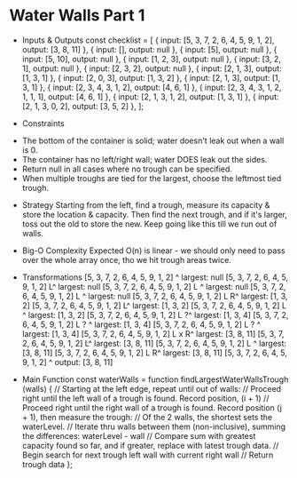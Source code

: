 # Water Walls Part 1

* Inputs & Outputs
const checklist = [
  { input: [5, 3, 7, 2, 6, 4, 5, 9, 1, 2], output: [3, 8, 11] },
  { input: [], output: null },
  { input: [5], output: null },
  { input: [5, 10], output: null },
  { input: [1, 2, 3], output: null },
  { input: [3, 2, 1], output: null },
  { input: [2, 3, 2], output: null },
  { input: [2, 1, 3], output: [1, 3, 1] },
  { input: [2, 0, 3], output: [1, 3, 2] },
  { input: [2, 1, 3], output: [1, 3, 1] },
  { input: [2, 3, 4, 3, 1, 2], output: [4, 6, 1] },
  { input: [2, 3, 4, 3, 1, 2, 1, 1, 1], output: [4, 6, 1] },
  { input: [2, 1, 3, 1, 2], output: [1, 3, 1] },
  { input: [2, 1, 3, 0, 2], output: [3, 5, 2] },
];

* Constraints
- The bottom of the container is solid; water doesn't leak out when a wall is 0.
- The container has no left/right wall; water DOES leak out the sides.
- Return null in all cases where no trough can be specified.
- When multiple troughs are tied for the largest, choose the leftmost tied trough.

* Strategy
Starting from the left, find a trough, measure its capacity & store the location & capacity.
Then find the next trough, and if it's larger, toss out the old to store the new.
Keep going like this till we run out of walls.

* Big-O Complexity
Expected O(n) is linear - we should only need to pass over the whole array once, tho we hit trough areas twice.

* Transformations
[5, 3, 7, 2, 6, 4, 5, 9, 1, 2]
^
largest: null
[5, 3, 7, 2, 6, 4, 5, 9, 1, 2]
 L^
largest: null
[5, 3, 7, 2, 6, 4, 5, 9, 1, 2]
 L  ^
largest: null
[5, 3, 7, 2, 6, 4, 5, 9, 1, 2]
 L     ^
largest: null
[5, 3, 7, 2, 6, 4, 5, 9, 1, 2]
 L     R^
largest: [1, 3, 2]
[5, 3, 7, 2, 6, 4, 5, 9, 1, 2]
       L^
largest: [1, 3, 2]
[5, 3, 7, 2, 6, 4, 5, 9, 1, 2]
       L  ^
largest: [1, 3, 2]
[5, 3, 7, 2, 6, 4, 5, 9, 1, 2]
       L     ?^
largest: [1, 3, 4]
[5, 3, 7, 2, 6, 4, 5, 9, 1, 2]
       L     ?  ^
largest: [1, 3, 4]
[5, 3, 7, 2, 6, 4, 5, 9, 1, 2]
       L     ?     ^
largest: [1, 3, 4]
[5, 3, 7, 2, 6, 4, 5, 9, 1, 2]
       L     x        R^
largest: [3, 8, 11]
[5, 3, 7, 2, 6, 4, 5, 9, 1, 2]
                      L^
largest: [3, 8, 11]
[5, 3, 7, 2, 6, 4, 5, 9, 1, 2]
                      L  ^
largest: [3, 8, 11]
[5, 3, 7, 2, 6, 4, 5, 9, 1, 2]
                      L     R^
largest: [3, 8, 11]
[5, 3, 7, 2, 6, 4, 5, 9, 1, 2]
                              ^
output: [3, 8, 11]

* Main Function
const waterWalls = function findLargestWaterWallsTrough (walls) {
  // Starting at the left edge, repeat until out of walls:
    // Proceed right until the left wall of a trough is found. Record position, (i + 1)
    // Proceed right until the right wall of a trough is found. Record position (j + 1), then measure the trough:
      // Of the 2 walls, the shortest sets the waterLevel. 
      // Iterate thru walls between them (non-inclusive), summing the differences: waterLevel - wall
    // Compare sum with greatest capacity found so far, and if greater, replace with latest trough data.
    // Begin search for next trough left wall with current right wall
  // Return trough data
};

